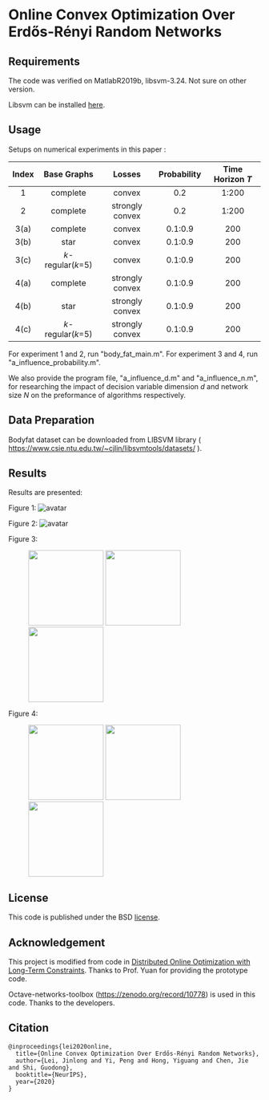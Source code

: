 

# Online Convex Optimization Over Erdős-Rényi Random Networks

[^_^]: # (This repository is the official implementation of [Online Convex Optimization Over Erdős-Rényi Random Networks].)


## Requirements

The code was verified on MatlabR2019b, libsvm-3.24. Not sure on other version.

Libsvm can be installed [here](https://www.csie.ntu.edu.tw/~cjlin/libsvm/).



## Usage

Setups on numerical experiments in this paper :


| Index        | Base Graphs | Losses  | Probability |  Time Horizon *T*
| :------: | :------: | :------: | :--------------: | :--------------: |
| 1   |     complete      |      convex      | 0.2 | 1:200
| 2   |     complete      |      strongly convex      | 0.2 | 1:200
| 3(a)   |     complete      |      convex      | 0.1:0.9 | 200
| 3(b)   |     star      |      convex      | 0.1:0.9 | 200
| 3(c)   |     *k*-regular(*k*=5)      |      convex      | 0.1:0.9 | 200
| 4(a)   |     complete      |      strongly convex      | 0.1:0.9 | 200
| 4(b)   |     star      |      strongly convex      | 0.1:0.9 | 200
| 4(c)   |     *k*-regular(*k*=5)      |      strongly convex      | 0.1:0.9 | 200

For experiment 1 and 2, run "body_fat_main.m". For experiment 3 and 4, run "a_influence_probability.m".

We also provide the program file, "a_influence_d.m" and "a_influence_n.m", for researching the impact of decision variable dimension *d* and network size *N* on the preformance of algorithms respectively.


## Data Preparation

Bodyfat dataset can be downloaded from LIBSVM library ( https://www.csie.ntu.edu.tw/~cjlin/libsvmtools/datasets/ ).


## Results




Results are presented:

Figure 1:
![avatar](1_c.png)

Figure 2:
![avatar](1_sc.png)

Figure 3:
<figure class="third">
    <img src="convex_complete_p.png"， width="150"/>
    <img src="convex_star_p.png"， width="150"/>
    <img src="convex_kregular_p.png"， width="150"/>
</figure>

Figure 4:
<figure class="third">
    <img src="sc_complete_p.png"， width="150"/>
    <img src="sc_star_p.png"， width="150"/>
    <img src="sc_kregular_p.png"， width="150"/>
</figure>


## License

This code is published under the BSD [license](http://strategic.mit.edu/docs/matlab_networks/license.txt).


## Acknowledgement

This project is modified from code in  [Distributed Online Optimization with Long-Term Constraints](https://arxiv.org/abs/1912.09705). Thanks to Prof. Yuan for providing the prototype code.

Octave-networks-toolbox (https://zenodo.org/record/10778) is used in this code. Thanks to the developers.

## Citation

```
@inproceedings{lei2020online,
  title={Online Convex Optimization Over Erdős-Rényi Random Networks},
  author={Lei, Jinlong and Yi, Peng and Hong, Yiguang and Chen, Jie and Shi, Guodong},
  booktitle={NeurIPS},
  year={2020}
}
```